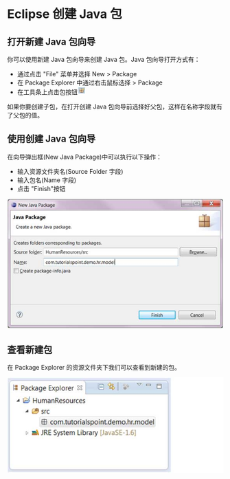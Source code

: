 # Eclipse 创建 Java 包


## 打开新建 Java 包向导

你可以使用新建 Java 包向导来创建 Java 包。Java 包向导打开方式有：

* 通过点击 "File" 菜单并选择 New > Package
* 在 Package Explorer 中通过右击鼠标选择 > Package
* 在工具条上点击包按钮![](images/new_java_package_button.jpg) 

如果你要创建子包，在打开创建 Java 包向导前选择好父包，这样在名称字段就有了父包的值。

## 使用创建 Java 包向导

在向导弹出框(New Java Package)中可以执行以下操作：

* 输入资源文件夹名(Source Folder 字段)
* 输入包名(Name 字段)
* 点击 "Finish"按钮

![](images/eclipse-create-java-package/new_java_package.jpg)

## 查看新建包

在 Package Explorer 的资源文件夹下我们可以查看到新建的包。

![](images/eclipse-create-java-package/new_java_package_pe.jpg)
